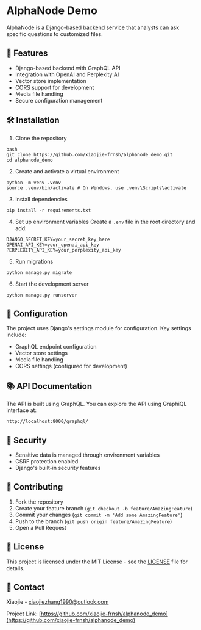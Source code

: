 # AlphaNode Demo

AlphaNode is a Django-based backend service that analysts can ask specific questions to customized files.

## 🚀 Features

- Django-based backend with GraphQL API
- Integration with OpenAI and Perplexity AI  
- Vector store implementation
- CORS support for development
- Media file handling
- Secure configuration management

## 🛠️ Installation

1. Clone the repository
```
bash
git clone https://github.com/xiaojie-frnsh/alphanode_demo.git
cd alphanode_demo
```
2. Create and activate a virtual environment
```
python -m venv .venv
source .venv/bin/activate # On Windows, use .venv\Scripts\activate
```
3. Install dependencies
```
pip install -r requirements.txt
```

4. Set up environment variables
Create a `.env` file in the root directory and add:
```
DJANGO_SECRET_KEY=your_secret_key_here
OPENAI_API_KEY=your_openai_api_key
PERPLEXITY_API_KEY=your_perplexity_api_key
```

5. Run migrations
```
python manage.py migrate
```

6. Start the development server
```
python manage.py runserver
```


## 🔧 Configuration

The project uses Django's settings module for configuration. Key settings include:
- GraphQL endpoint configuration
- Vector store settings
- Media file handling
- CORS settings (configured for development)

## 📚 API Documentation

The API is built using GraphQL. You can explore the API using GraphiQL interface at:
```
http://localhost:8000/graphql/
```

## 🔐 Security

- Sensitive data is managed through environment variables
- CSRF protection enabled
- Django's built-in security features

## 🤝 Contributing

1. Fork the repository
2. Create your feature branch (`git checkout -b feature/AmazingFeature`)
3. Commit your changes (`git commit -m 'Add some AmazingFeature'`)
4. Push to the branch (`git push origin feature/AmazingFeature`)
5. Open a Pull Request

## 📝 License

This project is licensed under the MIT License - see the [LICENSE](LICENSE) file for details.

## 📧 Contact

Xiaojie - xiaojiezhang1990@outlook.com

Project Link: [https://github.com/xiaojie-frnsh/alphanode_demo](https://github.com/xiaojie-frnsh/alphanode_demo)
